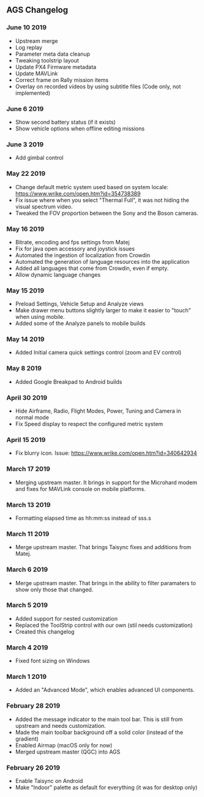## AGS Changelog

### June 10 2019

* Upstream merge
* Log replay
* Parameter meta data cleanup
* Tweaking toolstrip layout
* Update PX4 Firmware metadata
* Update MAVLink
* Correct frame on Rally mission items
* Overlay on recorded videos by using subtitle files (Code only, not implemented)

### June 6 2019

* Show second battery status (if it exists)
* Show vehicle options when offline editing missions

### June 3 2019

* Add gimbal control

### May 22 2019

* Change default metric system used based on system locale: https://www.wrike.com/open.htm?id=354738389
* Fix issue where when you select "Thermal Full", it was not hiding the visual spectrum video.
*	Tweaked the FOV proportion between the Sony and the Boson cameras.

### May 16 2019

*   Bitrate, encoding and fps settings from Matej
*   Fix for java open accessory and joystick issues
*   Automated the ingestion of localization from Crowdin
*   Automated the generation of language resources into the application
*   Added all languages that come from Crowdin, even if empty.
*   Allow dynamic language changes

### May 15 2019

*   Preload Settings, Vehicle Setup and Analyze views
*   Make drawer menu buttons slightly larger to make it easier to "touch" when using mobile.
*   Added some of the Analyze panels to mobile builds

### May 14 2019

*   Added Initial camera quick settings control (zoom and EV control)

### May 8 2019

*   Added Google Breakpad to Android builds

### April 30 2019

*   Hide Airframe, Radio, Flight Modes, Power, Tuning and Camera in normal mode
*   Fix Speed display to respect the configured metric system

### April 15 2019

*   Fix blurry icon. Issue: https://www.wrike.com/open.htm?id=340642934

### March 17 2019

*   Merging upstream master. It brings in support for the Microhard modem and fixes for MAVLink console on mobile platforms.

### March 13 2019

*   Formatting elapsed time as hh:mm:ss instead of sss.s

### March 11 2019

*   Merge upstream master. That brings Taisync fixes and additions from Matej.

### March 6 2019

*   Merge upstream master. That brings in the ability to filter paramaters to show only those that changed.

### March 5 2019

*   Added support for nested customization
*   Replaced the ToolStrip control with our own (stil needs customization)
*   Created this changelog

### March 4 2019

*   Fixed font sizing on Windows

### March 1 2019

*   Added an "Advanced Mode", which enables advanced UI components.

### February 28 2019

*   Added the message indicator to the main tool bar. This is still from upstream and needs customization.
*   Made the main toolbar background off a solid color (instead of the gradient)
*   Enabled Airmap (macOS only for now)
*   Merged upstream master (QGC) into AGS

### February 26 2019

*   Enable Taisync on Android
*   Make "Indoor" palette as default for everything (it was for desktop only)


